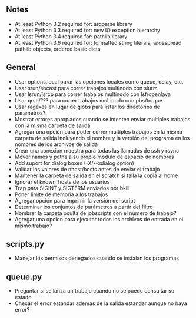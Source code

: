 Notes
-----
- At least Python 3.2 required for: argparse library
- At least Python 3.3 required for: new IO exception hierarchy
- At least Python 3.4 required for: pathlib library
- At least Python 3.6 required for: formatted string literals, widespread pathlib objects, ordered basic dicts

General
-------
- Usar options.local parar las opciones locales como queue, delay, etc.
- Usar srun/sbcast para correr trabajos multinodo con slurm
- Usar lsrun/lsrcp para correr trabajos multinodo con lsf/openlava
- Usar qrsh/??? para correr trabajos multinodo con pbs/torque
- Usar regexes en lugar de globs para listar los directorios de parametros?
- Mostrar errores apropiados cuando se intenten enviar multiples trabajos con la misma carpeta de salida
- Agregar una opción para poder correr multiples trabajos en la misma carpeta de salida incluyendo el nombre y la versión del programa en los nombres de los archivos de salida
- Crear una conexion maestra para todas las llamadas de ssh y rsync
- Mover names y paths a su propio modulo de espacio de nombres
- Add suport for dialog boxes (-X/--xdialog option)
- Validar los valores de nhost/hosts antes de enviar el trabajo
- Mantener la carpeta de salida en el scratch si falla la copia al home
- Ignorar el known_hosts de los usuarios
- Trap para SIGINT y SIGTERM enviados por bkill
- Poner límite de memoria a los trabajos
- Agregar opción para imprimir la versión del script
- Determinar los conjuntos de parámetros a partir del filtro
- Nombrar la carpeta oculta de jobscripts con el número de trabajo?
- Agregar una opcion para ejecutar todos los archivos de entrada en el mismo trabajo?

scripts.py
----------
- Manejar los permisos denegados cuando se instalan los programas

queue.py
----------
- Preguntar si se lanza un trabajo cuando no se puede consultar su estado
- Checar el error estandar ademas de la salida estandar aunque no haya error?
